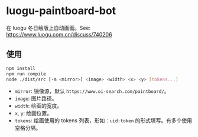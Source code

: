 # luogu-paintboard-bot
在 luogu 冬日绘版上自动画画。See: <https://www.luogu.com.cn/discuss/740206>
## 使用
```sh
npm install
npm run compile
node ./dist/src [-m <mirror>] <image> <width> <x> <y> [tokens...]
```
- `mirror`: 镜像源，默认 `https://www.oi-search.com/paintboard/`。
- `image`: 图片路径。
- `width`: 绘画的宽度。
- `x`, `y`: 绘画位置。
- `tokens`: 绘画使用的 tokens 列表，形如：`uid:token` 的形式填写。有多个使用空格分隔。